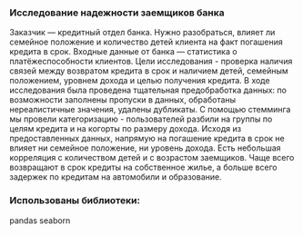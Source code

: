 ### Исследование надежности заемщиков банка
Заказчик — кредитный отдел банка. Нужно разобраться, влияет ли семейное положение и количество детей клиента на факт погашения кредита в срок. Входные данные от банка — статистика о платёжеспособности клиентов.
Цели исследования - проверка наличия связей между возвратом кредита в срок и наличием детей, семейным положением, уровнем дохода и целью получения кредита.
В ходе исследования была проведена тщательная предобработка данных: по возможности заполнены пропуски в данных, обработаны нереалистичные значения, удалены дубликаты.
С помощью стемминга мы провели категоризацию - пользователей разбили на группы по целям кредита и на когорты по размеру дохода.
Исходя из предоставленных данных, напрямую на погашение кредита в срок не влияет ни семейное положение, ни уровень дохода. Есть небольшая корреляция с количеством детей и с возрастом заемщиков.
Чаще всего возвращают в срок кредиты на собственное жилье, а больше всего задержек по кредитам на автомобили и образование.

### Использованы библиотеки:

pandas
seaborn
